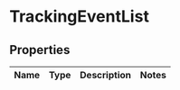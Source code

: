 
# TrackingEventList

## Properties
Name | Type | Description | Notes
------------ | ------------- | ------------- | -------------



